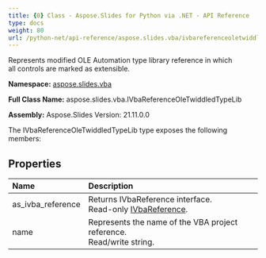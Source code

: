 ```yaml
---
title: {0} Class - Aspose.Slides for Python via .NET - API Reference
type: docs
weight: 80
url: /python-net/api-reference/aspose.slides.vba/ivbareferenceoletwiddledtypelib/
---
```


Represents modified OLE Automation type library reference in which <br/>            all controls are marked as extensible.

**Namespace:** [aspose.slides.vba](/python-net/api-reference/aspose.slides.vba/)

**Full Class Name:** aspose.slides.vba.IVbaReferenceOleTwiddledTypeLib

**Assembly:**  Aspose.Slides Version: 21.11.0.0

The IVbaReferenceOleTwiddledTypeLib type exposes the following members:
## **Properties**
|**Name**|**Description**|
| :- | :- |
|as_ivba_reference|Returns IVbaReference interface.<br/>            Read-only [IVbaReference](/python-net/api-reference/aspose.slides.vba/ivbareference/).|
|name|Represents the name of the VBA project reference.<br/>            Read/write string.|

